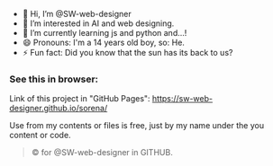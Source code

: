 - 👋 Hi, I’m @SW-web-designer
- 👀 I’m interested in AI and web designing.
- 🌱 I’m currently learning js and python and...!
- 😄 Pronouns: I'm a 14 years old boy, so: He.
- ⚡ Fun fact: Did you know that the sun has its back to us?

### See this in browser:
Link of this project in "GitHub Pages": https://sw-web-designer.github.io/sorena/

Use from my contents or files is free, just by my name under the you content or code.

> © for @SW-web-designer in GITHUB.
